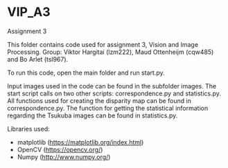 # VIP_A3
Assignment 3

This folder contains code used for assignment 3, Vision and Image Processing.
Group: Viktor Hargitai (lzm222), Maud Ottenheijm (cqw485) and Bo Arlet (tsl967).

To run this code, open the main folder and run start.py.

Input images used in the code can be found in the subfolder images. 
The start script calls on two other scripts: correspondence.py and statistics.py.
All functions used for creating the disparity map can be found in correspondence.py.
The function for getting the statistical information regarding the Tsukuba images can be found in statistics.py.

Libraries used:
 - matplotlib (https://matplotlib.org/index.html)	
 - OpenCV (https://opencv.org/)
 - Numpy (http://www.numpy.org/)
